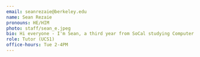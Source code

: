 ```yaml
---
email: seanrezaie@berkeley.edu
name: Sean Rezaie
pronouns: HE/HIM
photo: staff/sean_e.jpeg
bio: Hi everyone - I'm Sean, a third year from SoCal studying Computer Science. I love One Piece, chess, weightlifting, and Data 8.
role: Tutor (UCS1)
office-hours: Tue 2-4PM
---
```


